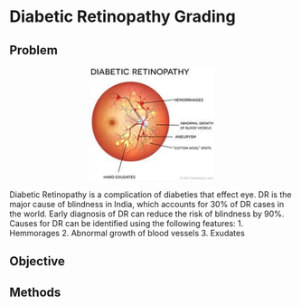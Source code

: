 # Diabetic Retinopathy Grading

## Problem
<!-- ![](img/dr_1.jpg) -->
<p align="center">
  <img width="220" height="200" src="img/dr_1.jpg">
</p>
Diabetic Retinopathy is a complication of diabeties that effect eye. DR is the major cause of blindness in India, which accounts for 30% of DR cases in the world. Early diagnosis of DR can reduce the risk of blindness by 90%. Causes for DR can be identified using the following features:
1. Hemmorages
2. Abnormal growth of blood vessels
3. Exudates

   

## Objective

## Methods




